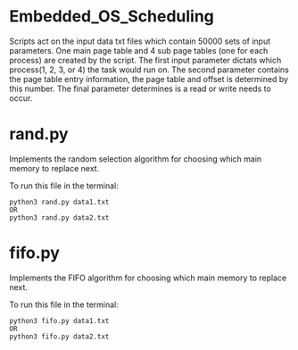 # Embedded_OS_Scheduling

Scripts act on the input data txt files which contain 50000 sets of input parameters.  One main page table and 4 sub page tables (one for each process) are created by the script. The first input parameter dictats which process(1, 2, 3, or 4) the task would run on.  The second parameter contains the page table entry information, the page table and offset is determined by this number.  The final parameter determines is a read or write needs to occur.

# rand.py

Implements the random selection algorithm for choosing which main memory
to replace next.

To run this file in the terminal:

	python3 rand.py data1.txt
	OR
	python3 rand.py data2.txt


# fifo.py

Implements the FIFO algorithm for choosing which main memory
to replace next.


To run this file in the terminal:

	python3 fifo.py data1.txt
	OR
	python3 fifo.py data2.txt
